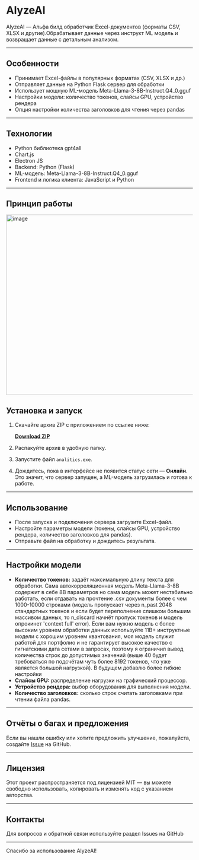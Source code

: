 # AlyzeAI

AlyzeAI — Альфа билд обработчик Excel-документов (форматы CSV, XLSX и другие).Обрабатывает данные через инструкт ML модель и возвращает данные с детальным анализом. 

---

## Особенности

- Принимает Excel-файлы в популярных форматах (CSV, XLSX и др.)
- Отправляет данные на Python Flask сервер для обработки
- Использует мощную ML-модель Meta-Llama-3-8B-Instruct.Q4_0.gguf
- Настройки модели: количество токенов, слайсы GPU, устройство рендера
- Опция настройки количества заголовков для чтения через pandas

---

## Технологии
- Python библиотека gpt4all
- Chart.js
- Electron JS 
- Backend: Python (Flask)
- ML-модель: Meta-Llama-3-8B-Instruct.Q4_0.gguf
- Frontend и логика клиента: JavaScript и Python

---
## Принцип работы

<img width="1128" height="486" alt="image" src="https://github.com/user-attachments/assets/52398365-5088-420d-8ada-ad127707f0b2" />



## Установка и запуск

1. Скачайте архив ZIP с приложением по ссылке ниже:

   [**Download ZIP**](https://drive.google.com/file/d/1Fth-O1yAAYNx6mL71-JNZ1O_Nl4dpwV6/view?usp=sharing)  

2. Распакуйте архив в удобную папку.  
3. Запустите файл `analitics.exe`.  
4. Дождитесь, пока в интерфейсе не появится статус сети — **Онлайн**. Это значит, что сервер запущен, а ML-модель загрузилась и готова к работе.

---

## Использование

- После запуска и подключения сервера загрузите Excel-файл.  
- Настройте параметры модели (токены, слайсы GPU, устройство рендера, количество заголовков для pandas).  
- Отправьте файл на обработку и дождитесь результата.  

---

## Настройки модели

- **Количество токенов:** задаёт максимальную длину текста для обработки. Сама автокорреляционная модель Meta-Llama-3-8B содержит в себе 8B параметров но сама модель может нестабильно работать, если отдавать на прочтение .csv документы более с чем 1000-10000 строками (модель пропускает через n_past 2048 стандартных токенов и если будет переполнение слишком большим массивом данных, то n_discard начнёт пропуск токенов и модель опрокинет 'context full' error). Если вам нужно модель с более высоким уровнем обработки данных используйте 11B+ инструктные модели с хорошим уровнем квантования, моя модель служит работой для портфолио и не гарантирует высокое качество с гигнатскими дата сетами в запросах, поэтому я ограничил вывод количества строк до допустимых значений (выше 40 будет требоваться по подсчётам чуть более 8192 токенов,  что уже является большой нагрузкой). В будущем добавлю более гибкие настройки 
- **Слайсы GPU:** распределение нагрузки на графический процессор.  
- **Устройство рендера:** выбор оборудования для выполнения модели.  
- **Количество заголовков:** сколько строк считать заголовками при чтении файла pandas.

---

## Отчёты о багах и предложения

Если вы нашли ошибку или хотите предложить улучшение, пожалуйста, создайте [Issue](https://github.com/yourusername/AlyzeAI/issues) на GitHub.  

---

## Лицензия

Этот проект распространяется под лицензией MIT — вы можете свободно использовать, копировать и изменять код с указанием авторства.

---

## Контакты

Для вопросов и обратной связи используйте раздел Issues на GitHub

---

Спасибо за использование AlyzeAI!  
